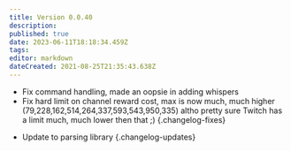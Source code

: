 ```yaml
---
title: Version 0.0.40
description: 
published: true
date: 2023-06-11T18:18:34.459Z
tags: 
editor: markdown
dateCreated: 2021-08-25T21:35:43.638Z
---
```


* Fix command handling, made an oopsie in adding whispers
* Fix hard limit on channel reward cost, max is now much, much higher (79,228,162,514,264,337,593,543,950,335) altho pretty sure Twitch has a limit much, much lower then that ;)
{.changelog-fixes}

<span></span>

* Update to parsing library
{.changelog-updates}
